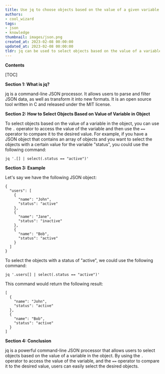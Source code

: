```yaml
---
title: Use jq to choose objects based on the value of a given variable in the object
authors:
- cool_wizard
tags:
- json
- knowledge
thumbnail: images/json.png
created_at: 2023-02-08 00:00:00
updated_at: 2023-02-08 00:00:00
tldr: jq can be used to select objects based on the value of a variable within the object by using the `.variable\_name` syntax.
---
```


**Contents**

[TOC]

**Section 1: What is jq?**

jq is a command-line JSON processor. It allows users to parse and filter JSON data, as well as transform it into new formats. It is an open source tool written in C and released under the MIT license.

**Section 2: How to Select Objects Based on Value of Variable in Object**

To select objects based on the value of a variable in the object, you can use the `.` operator to access the value of the variable and then use the `==` operator to compare it to the desired value. For example, if you have a JSON object that contains an array of objects and you want to select the objects with a certain value for the variable "status", you could use the following command:

```
jq '.[] | select(.status == "active")'
```

**Section 3: Example**

Let's say we have the following JSON object:

```
{
  "users": [
    {
      "name": "John",
      "status": "active"
    },
    {
      "name": "Jane",
      "status": "inactive"
    },
    {
      "name": "Bob",
      "status": "active"
    }
  ]
}
```

To select the objects with a status of "active", we could use the following command:

```
jq '.users[] | select(.status == "active")'
```

This command would return the following result:

```
[
  {
    "name": "John",
    "status": "active"
  },
  {
    "name": "Bob",
    "status": "active"
  }
]
```

**Section 4: Conclusion**

jq is a powerful command-line JSON processor that allows users to select objects based on the value of a variable in the object. By using the `.` operator to access the value of the variable, and the `==` operator to compare it to the desired value, users can easily select the desired objects.

